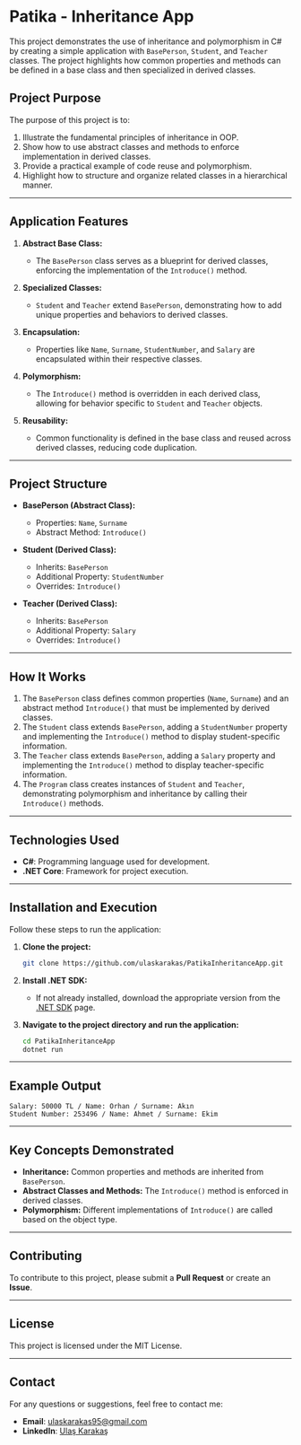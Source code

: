 # Patika - Inheritance App

This project demonstrates the use of inheritance and polymorphism in C# by creating a simple application with `BasePerson`, `Student`, and `Teacher` classes. The project highlights how common properties and methods can be defined in a base class and then specialized in derived classes.

## Project Purpose

The purpose of this project is to:

1. Illustrate the fundamental principles of inheritance in OOP.
2. Show how to use abstract classes and methods to enforce implementation in derived classes.
3. Provide a practical example of code reuse and polymorphism.
4. Highlight how to structure and organize related classes in a hierarchical manner.

---

## Application Features

1. **Abstract Base Class:**
   - The `BasePerson` class serves as a blueprint for derived classes, enforcing the implementation of the `Introduce()` method.

2. **Specialized Classes:**
   - `Student` and `Teacher` extend `BasePerson`, demonstrating how to add unique properties and behaviors to derived classes.

3. **Encapsulation:**
   - Properties like `Name`, `Surname`, `StudentNumber`, and `Salary` are encapsulated within their respective classes.

4. **Polymorphism:**
   - The `Introduce()` method is overridden in each derived class, allowing for behavior specific to `Student` and `Teacher` objects.

5. **Reusability:**
   - Common functionality is defined in the base class and reused across derived classes, reducing code duplication.

---

## Project Structure
- **BasePerson (Abstract Class):**
  - Properties: `Name`, `Surname`
  - Abstract Method: `Introduce()`

- **Student (Derived Class):**
  - Inherits: `BasePerson`
  - Additional Property: `StudentNumber`
  - Overrides: `Introduce()`

- **Teacher (Derived Class):**
  - Inherits: `BasePerson`
  - Additional Property: `Salary`
  - Overrides: `Introduce()`

---

## How It Works

1. The `BasePerson` class defines common properties (`Name`, `Surname`) and an abstract method `Introduce()` that must be implemented by derived classes.
2. The `Student` class extends `BasePerson`, adding a `StudentNumber` property and implementing the `Introduce()` method to display student-specific information.
3. The `Teacher` class extends `BasePerson`, adding a `Salary` property and implementing the `Introduce()` method to display teacher-specific information.
4. The `Program` class creates instances of `Student` and `Teacher`, demonstrating polymorphism and inheritance by calling their `Introduce()` methods.

---

## Technologies Used

- **C#**: Programming language used for development.
- **.NET Core**: Framework for project execution.

---

## Installation and Execution

Follow these steps to run the application:

1. **Clone the project:**
   ```bash
   git clone https://github.com/ulaskarakas/PatikaInheritanceApp.git
   ```
2. **Install .NET SDK:**
   - If not already installed, download the appropriate version from the [.NET SDK](https://dotnet.microsoft.com/download) page.

3. **Navigate to the project directory and run the application:**
   ```bash
   cd PatikaInheritanceApp
   dotnet run
   ```

---

## Example Output

```
Salary: 50000 TL / Name: Orhan / Surname: Akın
Student Number: 253496 / Name: Ahmet / Surname: Ekim
```

---

## Key Concepts Demonstrated
- **Inheritance:** Common properties and methods are inherited from `BasePerson`.
- **Abstract Classes and Methods:** The `Introduce()` method is enforced in derived classes.
- **Polymorphism:** Different implementations of `Introduce()` are called based on the object type.

---

## Contributing
To contribute to this project, please submit a **Pull Request** or create an **Issue**.

---

## License
This project is licensed under the MIT License.

---

## Contact
For any questions or suggestions, feel free to contact me:
- **Email**: [ulaskarakas95@gmail.com](mailto:ulaskarakas95@gmail.com)
- **LinkedIn**: [Ulaş Karakaş](https://www.linkedin.com/in/ulas-karakas/)
